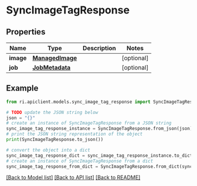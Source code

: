 # SyncImageTagResponse


## Properties

Name | Type | Description | Notes
------------ | ------------- | ------------- | -------------
**image** | [**ManagedImage**](ManagedImage.md) |  | [optional] 
**job** | [**JobMetadata**](JobMetadata.md) |  | [optional] 

## Example

```python
from ri.apiclient.models.sync_image_tag_response import SyncImageTagResponse

# TODO update the JSON string below
json = "{}"
# create an instance of SyncImageTagResponse from a JSON string
sync_image_tag_response_instance = SyncImageTagResponse.from_json(json)
# print the JSON string representation of the object
print(SyncImageTagResponse.to_json())

# convert the object into a dict
sync_image_tag_response_dict = sync_image_tag_response_instance.to_dict()
# create an instance of SyncImageTagResponse from a dict
sync_image_tag_response_from_dict = SyncImageTagResponse.from_dict(sync_image_tag_response_dict)
```
[[Back to Model list]](../README.md#documentation-for-models) [[Back to API list]](../README.md#documentation-for-api-endpoints) [[Back to README]](../README.md)

